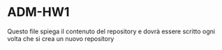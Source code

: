 # ADM-HW1
Questo file spiega il contenuto del repository e dovrà essere scritto ogni volta che si crea un nuovo repository
